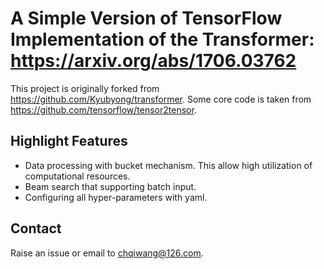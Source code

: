 # A Simple Version of TensorFlow Implementation of the Transformer: <https://arxiv.org/abs/1706.03762>

This project is originally forked from <https://github.com/Kyubyong/transformer>.
Some core code is taken from <https://github.com/tensorflow/tensor2tensor>.

## Highlight Features
- Data processing with bucket mechanism. This allow high utilization of computational resources.
- Beam search that supporting batch input.
- Configuring all hyper-parameters with yaml.

## Contact
Raise an issue or email to <chqiwang@126.com>.